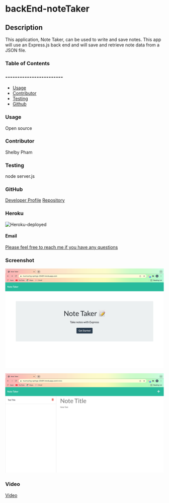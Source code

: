 # backEnd-noteTaker

## Description 
  This application, Note Taker, can be used to write and save notes. This app will use an Express.js back end and will save and retrieve note data from a JSON file.


### Table of Contents
### ------------------------
  * [Usage](#usage)
  * [Contributor](#contributor)
  * [Testing](#testing)
  * [Github](#github)
  

### Usage 
  Open source

### Contributor
  Shelby Pham

### Testing
  node server.js

### GitHub
  [Developer Profile](https://github.com/ncp)
  [Repository](https://github.com/ncp9988/backEnd-noteTaker.git)

### Heroku
  ![Heroku-deployed](https://murmuring-springs-25491.herokuapp.com/)

#### Email
  <a href="mailto:ncp9988@gmail.com"> Please feel free to reach me if you have any questions</a>

### Screenshot
  ![Appearance](https://github.com/ncp9988/backEnd-noteTaker/blob/main/Screen%20Shot%202022-01-06%20at%208.32.51%20PM.png)
  
  ![Functionality](https://github.com/ncp9988/backEnd-noteTaker/blob/main/Screen%20Shot%202022-01-06%20at%208.33.01%20PM.png)
  
### Video
  [Video]()
